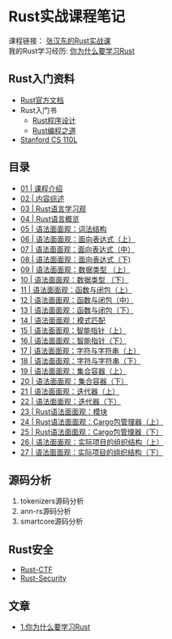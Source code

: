 # Rust实战课程笔记  


课程链接： [张汉东的Rust实战课](http://gk.link/a/10lHI)  
我的Rust学习经历: [你为什么要学习Rust](https://mp.weixin.qq.com/s/WS2kikpuHKGxPJ_UBfYhgg)  


## Rust入门资料

- [Rust官方文档](https://prev.rust-lang.org/zh-CN/documentation.html) 
- Rust入门书  
    - [Rust程序设计](https://union-click.jd.com/jdc?e=&p=AyIGZRprFQEaAVUcXBQyVlgNRQQlW1dCFFlQCxxKQgFHREkdSVJKSQVJHFRXFk9FUlpGQUpLCVBaTFhbXQtWVmpSWRtYHQQSAFIaa2d8Un00fSRjZ3VDN34ndHFhYxRpAUMOHjdUK1sUAxAHVxNYFgsiN1Uca0NsEgZUGloUBxYAUitaJQIVBlUaWhACGgNcGlMlBRIOZUAOe1ZyTjx4J11pamAFXWslMhE3ZStbJQEiRTtMWxxXEVdRHQ5GBBYCARoLHFdFVwBPXEcBQg4HTFISAiIFVBpfHA%3D%3D) 
    - [Rust编程之道](https://union-click.jd.com/jdc?e=&p=AyIGZRprFQEXAV0eWxEyVlgNRQQlW1dCFFlQCxxKQgFHREkdSVJKSQVJHFRXFk9FUlpGQUpLCVBaTFhbXQtWVmpSWRtYEAQaAlUfa21hdA8ybCR0YhBHXW0ya3lgAgFDC0MOHjdUK1sUAxAHVxNYFgsiN1Uca0NsEgZUGloUBxICVitaJQIVBlUaWhACEQFSGF4lBRIOZUAOe1ZyTjx4J11pamAFXWslMhE3ZStbJQEiRTsYCEUAFQJUGFsVChQCBhlfHFYXBFxMW0ZQRQMFE1kSViIFVBpfHA%3D%3D)
- [Stanford CS 110L](https://github.com/xxg1413/CS110L)

## 目录

- [01 | 课程介绍](./note/01.md)
- [02 | 内容综述](./note/02.md)
- [03 | Rust语言学习观](./note/03.md)
- [04 | Rust语言概览](./note/04.md)
- [05 | 语法面面观：词法结构](./note/05.md)
- [06 | 语法面面观：面向表达式（上）](./note/06.md)
- [07 | 语法面面观：面向表达式（中）](./note/07.md)
- [08 | 语法面面观：面向表达式（下) ](./note/08.md)
- [09 | 语法面面观：数据类型 （上）](./note/09.md)
- [10 | 语法面面观：数据类型 （下）](./note/10.md)
- [11 | 语法面面观：函数与闭包（上）](./note/11.md)
- [12 | 语法面面观：函数与闭包（中）](./note/12.md)
- [13 | 语法面面观：函数与闭包（下）](./note/13.md)
- [14 | 语法面面观：模式匹配](./note/14.md)
- [15 | 语法面面观：智能指针（上）](./note/15.md)
- [16 | 语法面面观：智能指针（下）](./note/16.md)
- [17 | 语法面面观：字符与字符串（上）](./note/17.md)
- [18 | 语法面面观：字符与字符串（下）](./note/18.md)
- [19 | 语法面面观：集合容器（上）](./note/19.md)
- [20 | 语法面面观：集合容器（下）](./note/20.md)
- [21 | 语法面面观：迭代器（上）](./note/21.md)
- [22 | 语法面面观：迭代器（下）](./note/22.md)
- [23 | Rust语法面面观：模块](./note/23.md)
- [24 | Rust语法面面观：Cargo包管理器（上）](./note/24.md)
- [25 | Rust语法面面观：Cargo包管理器（下）](./note/25.md)
- [26 | 语法面面观：实际项目的组织结构（上）](./note/26.md)
- [27 | 语法面面观：实际项目的组织结构（下）](./note/27.md)




## 源码分析

1. tokenizers源码分析
2. ann-rs源码分析
3. smartcore源码分析


## Rust安全

- [Rust-CTF](https://github.com/xxg1413/rust-ctf)
- [Rust-Security](https://github.com/xxg1413/rust-security)

## 文章

 - [1.你为什么要学习Rust](https://mp.weixin.qq.com/s/WS2kikpuHKGxPJ_UBfYhgg)


